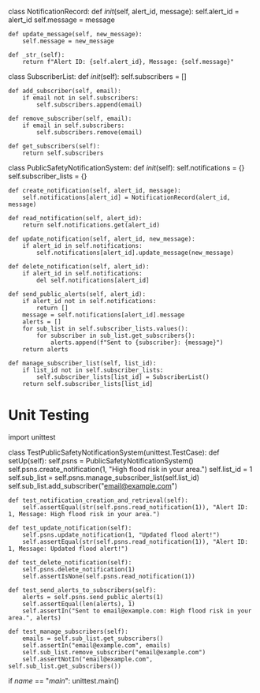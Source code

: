 class NotificationRecord:
    def _init_(self, alert_id, message):
        self.alert_id = alert_id
        self.message = message

    def update_message(self, new_message):
        self.message = new_message

    def _str_(self):
        return f"Alert ID: {self.alert_id}, Message: {self.message}"


class SubscriberList:
    def _init_(self):
        self.subscribers = []

    def add_subscriber(self, email):
        if email not in self.subscribers:
            self.subscribers.append(email)

    def remove_subscriber(self, email):
        if email in self.subscribers:
            self.subscribers.remove(email)

    def get_subscribers(self):
        return self.subscribers


class PublicSafetyNotificationSystem:
    def _init_(self):
        self.notifications = {}
        self.subscriber_lists = {}

    def create_notification(self, alert_id, message):
        self.notifications[alert_id] = NotificationRecord(alert_id, message)

    def read_notification(self, alert_id):
        return self.notifications.get(alert_id)

    def update_notification(self, alert_id, new_message):
        if alert_id in self.notifications:
            self.notifications[alert_id].update_message(new_message)

    def delete_notification(self, alert_id):
        if alert_id in self.notifications:
            del self.notifications[alert_id]

    def send_public_alerts(self, alert_id):
        if alert_id not in self.notifications:
            return []
        message = self.notifications[alert_id].message
        alerts = []
        for sub_list in self.subscriber_lists.values():
            for subscriber in sub_list.get_subscribers():
                alerts.append(f"Sent to {subscriber}: {message}")
        return alerts

    def manage_subscriber_list(self, list_id):
        if list_id not in self.subscriber_lists:
            self.subscriber_lists[list_id] = SubscriberList()
        return self.subscriber_lists[list_id]


# Unit Testing
import unittest

class TestPublicSafetyNotificationSystem(unittest.TestCase):
    def setUp(self):
        self.psns = PublicSafetyNotificationSystem()
        self.psns.create_notification(1, "High flood risk in your area.")
        self.list_id = 1
        self.sub_list = self.psns.manage_subscriber_list(self.list_id)
        self.sub_list.add_subscriber("email@example.com")

    def test_notification_creation_and_retrieval(self):
        self.assertEqual(str(self.psns.read_notification(1)), "Alert ID: 1, Message: High flood risk in your area.")

    def test_update_notification(self):
        self.psns.update_notification(1, "Updated flood alert!")
        self.assertEqual(str(self.psns.read_notification(1)), "Alert ID: 1, Message: Updated flood alert!")

    def test_delete_notification(self):
        self.psns.delete_notification(1)
        self.assertIsNone(self.psns.read_notification(1))

    def test_send_alerts_to_subscribers(self):
        alerts = self.psns.send_public_alerts(1)
        self.assertEqual(len(alerts), 1)
        self.assertIn("Sent to email@example.com: High flood risk in your area.", alerts)

    def test_manage_subscribers(self):
        emails = self.sub_list.get_subscribers()
        self.assertIn("email@example.com", emails)
        self.sub_list.remove_subscriber("email@example.com")
        self.assertNotIn("email@example.com", self.sub_list.get_subscribers())

if _name_ == "_main_":
    unittest.main()
